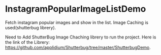 InstagramPopularImageListDemo
=============================

Fetch instagram popular images and show in the list. Image Caching is used(shutterbug librery).  


Need to Add ShutterBug Image Chaching librery to run the project. Here is the link of the Librery: https://github.com/applidium/Shutterbug/tree/master/ShutterbugDemo.
